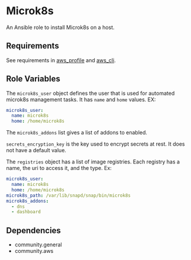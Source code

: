 # Microk8s

An Ansible role to install Microk8s on a host.

## Requirements

See requirements in [aws_profile](../aws_profile/README.md) and
[aws_cli](../aws_cli/README.md).

## Role Variables

The `microk8s_user` object defines the user that is used for automated microk8s
management tasks. It has `name` and `home` values. EX:

```yaml 
microk8s_user:
  name: microk8s
  home: /home/microk8s
```

The `microk8s_addons` list gives a list of addons to enabled.

`secrets_encryption_key` is the key used to encrypt secrets at rest. It does not
have a default value.

The `registries` object has a list of image registries. Each registry has a
name, the uri to access it, and the type. Ex:

```yaml
microk8s_user:
  name: microk8s
  home: /home/microk8s
microk8s_path: /var/lib/snapd/snap/bin/microk8s
microk8s_addons:
  - dns
  - dashboard
```

## Dependencies

- community.general
- community.aws
